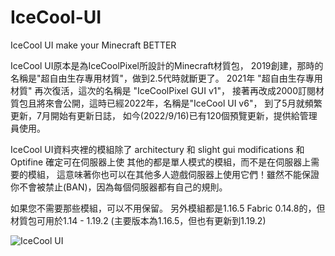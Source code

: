 # IceCool-UI
IceCool UI make your Minecraft BETTER

IceCool UI原本是為IceCoolPixel所設計的Minecraft材質包，
2019創建，那時的名稱是"超自由生存專用材質"，做到2.5代時就斷更了。
2021年 "超自由生存專用材質" 再次復活，這次的名稱是 "IceCoolPixel GUI v1"，
接著再改成2000訂閱材質包且將來會公開，這時已經2022年，名稱是"IceCool UI v6"，
到了5月就頻繁更新，7月開始有更新日誌，
如今(2022/9/16)已有120個預覽更新，提供給管理員使用。

IceCool UI資料夾裡的模組除了 architectury 和 slight gui modifications 和 Optifine 確定可在伺服器上使
其他的都是單人模式的模組，而不是在伺服器上需要的模組，
這意味著你也可以在其他多人遊戲伺服器上使用它們！雖然不能保證你不會被禁止(BAN)，因為每個伺服器都有自己的規則。

如果您不需要那些模組，可以不用保留。
另外模組都是1.16.5 Fabric 0.14.8的，但材質包可用於1.14 - 1.19.2 (主要版本為1.16.5，但也有更新到1.19.2)

![IceCool UI](https://user-images.githubusercontent.com/119117454/204093524-4b7b8c5a-0f11-43bf-93a7-1dd49eb58e6c.png)
